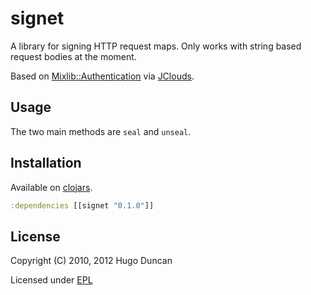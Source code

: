 # signet

A library for signing HTTP request maps.  Only works with string based request
bodies at the moment.

Based on
[Mixlib::Authentication](http://github.com/opscode/mixlib-authentication) via
[JClouds](http://github.com/jclouds/jclouds).

## Usage

The two main methods are `seal` and `unseal`.

## Installation

Available on [clojars](http://clojars.org/signet/signet).

```clj
:dependencies [[signet "0.1.0"]]
```

## License

Copyright (C) 2010, 2012 Hugo Duncan

Licensed under [EPL](http://www.eclipse.org/legal/epl-v10.html)
